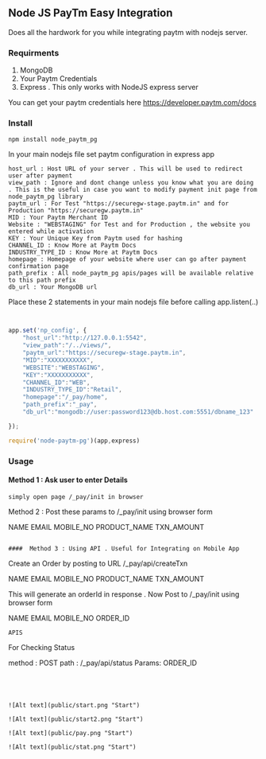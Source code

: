 ## Node JS PayTm Easy Integration

Does all the hardwork for you while integrating paytm with nodejs server. 

### Requirments

1. MongoDB
2. Your Paytm Credentials 
3. Express . This only works with NodeJS express server

You can get your paytm credentials here
https://developer.paytm.com/docs

### Install

```code
npm install node_paytm_pg
```

In your main nodejs file set paytm configuration in express app


```code
host_url : Host URL of your server . This will be used to redirect user after payment
view_path : Ignore and dont change unless you know what you are doing . This is the useful in case you want to modify payment init page from node_paytm_pg library
paytm_url : For Test "https://securegw-stage.paytm.in" and for Production "https://securegw.paytm.in"
MID : Your Paytm Merchant ID
Website : "WEBSTAGING" for Test and for Production , the website you entered while activation
KEY : Your Unique Key from Paytm used for hashing 
CHANNEL_ID : Know More at Paytm Docs
INDUSTRY_TYPE_ID : Know More at Paytm Docs
homepage : Homepage of your website where user can go after payment confirmation page
path_prefix : All node_paytm_pg apis/pages will be available relative to this path prefix
db_url : Your MongoDB url

```
Place these 2 statements in your main nodejs file before calling app.listen(..)

```javascript


app.set('np_config', {
    "host_url":"http://127.0.0.1:5542", 
    "view_path":"/../views/",
    "paytm_url":"https://securegw-stage.paytm.in",
    "MID":"XXXXXXXXXXX",
    "WEBSITE":"WEBSTAGING",
    "KEY":"XXXXXXXXXXX",
    "CHANNEL_ID":"WEB", 
    "INDUSTRY_TYPE_ID":"Retail",
    "homepage":"/_pay/home",
    "path_prefix":"_pay",
    "db_url":"mongodb://user:password123@db.host.com:5551/dbname_123"

});

require('node-paytm-pg')(app,express)

```

### Usage 
 

#### Method 1 : Ask user to enter Details
```
simply open page /_pay/init in browser
```
Method 2 : Post these params to /_pay/init using browser form

NAME
EMAIL
MOBILE_NO
PRODUCT_NAME
TXN_AMOUNT
```

####  Method 3 : Using API . Useful for Integrating on Mobile App
```
Create an Order by posting to URL /_pay/api/createTxn

NAME
EMAIL
MOBILE_NO
PRODUCT_NAME
TXN_AMOUNT

This will generate an orderId in response . 
Now Post to  /_pay/init using browser form

NAME
EMAIL
MOBILE_NO
ORDER_ID

```
APIS
```
For Checking Status

method : POST
path : /_pay/api/status
Params:
ORDER_ID

```




![Alt text](public/start.png "Start")

![Alt text](public/start2.png "Start")

![Alt text](public/pay.png "Start")

![Alt text](public/stat.png "Start")

 
